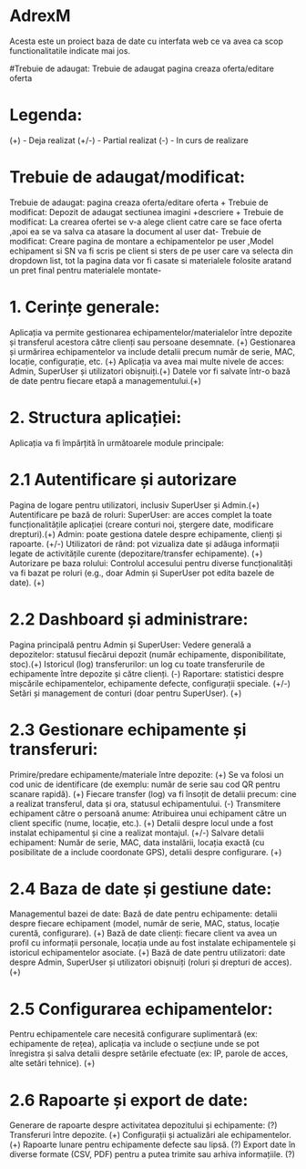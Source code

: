 # AdrexM
Acesta este un proiect baza de date cu interfata web ce va avea ca scop functionalitatile indicate mai jos.

#Trebuie de adaugat: Trebuie de adaugat pagina creaza oferta/editare oferta 

# Legenda: 
  (+) - Deja realizat
  (+/-) - Partial realizat
  (-) - In curs de realizare 

# Trebuie de adaugat/modificat: 
Trebuie de adaugat: pagina creaza oferta/editare oferta +
Trebuie de modificat: Depozit de adaugat sectiunea imagini +descriere +
Trebuie de modificat: La crearea ofertei se v-a alege client catre care se face oferta ,apoi ea se va salva ca atasare la document al user dat-
Trebuie de modificat: Creare pagina de montare a echipamentelor pe user ,Model echipament si SN va fi scris pe client si sters de pe user care va selecta din dropdown list, tot la pagina data vor fi casate si materialele folosite aratand un pret final pentru materialele montate-
# 1. Cerințe generale:
Aplicația va permite gestionarea echipamentelor/materialelor între depozite și transferul acestora către clienți sau persoane desemnate. (+)
Gestionarea și urmărirea echipamentelor va include detalii precum număr de serie, MAC, locație, configurație, etc. (+)
Aplicația va avea mai multe nivele de acces: Admin, SuperUser și utilizatori obișnuiți.(+)
Datele vor fi salvate într-o bază de date pentru fiecare etapă a managementului.(+)
# 2. Structura aplicației:
Aplicația va fi împărțită în următoarele module principale:

# 2.1 Autentificare și autorizare
Pagina de logare pentru utilizatori, inclusiv SuperUser și Admin.(+)
Autentificare pe bază de roluri:
SuperUser: are acces complet la toate funcționalitățile aplicației (creare conturi noi, ștergere date, modificare drepturi).(+)
Admin: poate gestiona datele despre echipamente, clienți și rapoarte. (+/-)
Utilizatori de rând: pot vizualiza date și adăuga informații legate de activitățile curente (depozitare/transfer echipamente). (+)
Autorizare pe baza rolului: Controlul accesului pentru diverse funcționalități va fi bazat pe roluri (e.g., doar Admin și SuperUser pot edita bazele de date). (+)
# 2.2 Dashboard și administrare:
Pagina principală pentru Admin și SuperUser:
Vedere generală a depozitelor: statusul fiecărui depozit (număr echipamente, disponibilitate, stoc).(+)
Istoricul (log) transferurilor: un log cu toate transferurile de echipamente între depozite și către clienți. (-)
Raportare: statistici despre mișcările echipamentelor, echipamente defecte, configurații speciale. (+/-)
Setări și management de conturi (doar pentru SuperUser). (+)
# 2.3 Gestionare echipamente și transferuri:
Primire/predare echipamente/materiale între depozite: (+)
Se va folosi un cod unic de identificare (de exemplu: număr de serie sau cod QR pentru scanare rapidă). (+)
Fiecare transfer (log) va fi însoțit de detalii precum: cine a realizat transferul, data și ora, statusul echipamentului. (-)
Transmitere echipament către o persoană anume:
Atribuirea unui echipament către un client specific (nume, locație, etc.). (+)
Detalii despre locul unde a fost instalat echipamentul și cine a realizat montajul. (+/-)
Salvare detalii echipament:
Număr de serie, MAC, data instalării, locația exactă (cu posibilitate de a include coordonate GPS), detalii despre configurare. (+)
# 2.4 Baza de date și gestiune date:
Managementul bazei de date:
Bază de date pentru echipamente: detalii despre fiecare echipament (model, număr de serie, MAC, status, locație curentă, configurare). (+)
Bază de date clienți: fiecare client va avea un profil cu informații personale, locația unde au fost instalate echipamentele și istoricul echipamentelor asociate. (+)
Bază de date pentru utilizatori: date despre Admin, SuperUser și utilizatori obișnuiți (roluri și drepturi de acces). (+)
# 2.5 Configurarea echipamentelor:
Pentru echipamentele care necesită configurare suplimentară (ex: echipamente de rețea), aplicația va include o secțiune unde se pot înregistra și salva detalii despre setările efectuate (ex: IP, parole de acces, alte setări tehnice). (+)
# 2.6 Rapoarte și export de date:
Generare de rapoarte despre activitatea depozitului și echipamente: (?)
Transferuri între depozite. (+)
Configurații și actualizări ale echipamentelor. (+)
Rapoarte lunare pentru echipamente defecte sau lipsă. (?)
Export date în diverse formate (CSV, PDF) pentru a putea trimite sau arhiva informațiile.  (?)
